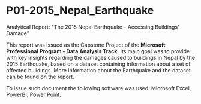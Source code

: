 # P01-2015_Nepal_Earthquake
Analytical Report: "The 2015 Nepal Earthquake - Accessing Buildings' Damage"

This report was issued as the Capstone Project of the **Microsoft Professional Program - Data Analysis Track**. Its main goal was to provide with key insights regarding the damages caused to buildings in Nepal by the 2015 Earthquake, based on a dataset containing information about a set of affected buildings. More information about the Earthquake and the dataset can be found on the report.

To issue such document the following software was used: Microsoft Excel, PowerBI, Power Point.
